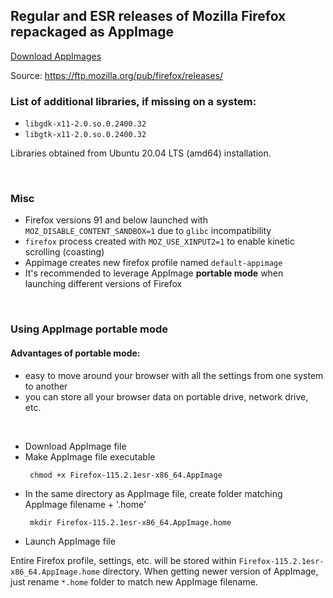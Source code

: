 ## Regular and ESR releases of Mozilla Firefox repackaged as AppImage

[Download AppImages](https://webserver.inode.ws/Firefox-AppImage/)

Source: https://ftp.mozilla.org/pub/firefox/releases/

### List of additional libraries, if missing on a system:

* `libgdk-x11-2.0.so.0.2400.32`
* `libgtk-x11-2.0.so.0.2400.32`

Libraries obtained from Ubuntu 20.04 LTS (amd64) installation.

<br>

### Misc

* Firefox versions 91 and below launched with `MOZ_DISABLE_CONTENT_SANDBOX=1` due to `glibc` incompatibility
* `firefox` process created with `MOZ_USE_XINPUT2=1` to enable kinetic scrolling (coasting)
* Appimage creates new firefox profile named `default-appimage`
* It's recommended to leverage AppImage **portable mode** when launching different versions of Firefox


<br>

### Using AppImage portable mode

#### Advantages of portable mode:
* easy to move around your browser with all the settings from one system to another
* you can store all your browser data on portable drive, network drive, etc.

<br>

* Download AppImage file
* Make AppImage file executable
   ```console
	chmod +x Firefox-115.2.1esr-x86_64.AppImage
   ```
* In the same directory as AppImage file, create folder matching AppImage filename + '.home'
   ```console
	mkdir Firefox-115.2.1esr-x86_64.AppImage.home
   ```
* Launch AppImage file

Entire Firefox profile, settings, etc. will be stored within `Firefox-115.2.1esr-x86_64.AppImage.home` directory. When getting newer version of AppImage, just rename `*.home` folder to match new AppImage filename.


